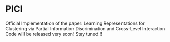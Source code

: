 # PICI
Official Implementation of the paper: Learning Representations for Clustering via Partial Information Discrimination and Cross-Level Interaction 
Code will be released very soon! Stay tuned!!!

